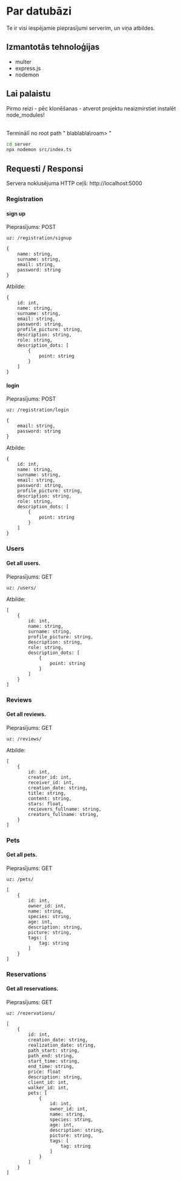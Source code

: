 # Par datubāzi

Te ir visi iespējamie pieprasījumi serverim, un viņa atbildes.<br>

## Izmantotās tehnoloģijas
- multer
- express.js
- nodemon

## Lai palaistu
Pirmo reizi - pēc klonēšanas - atverot projektu neaizmirstiet instalēt node_modules!

<br>
Terminālī no root path " blablabla\roam> "

```sh
cd server
npx nodemon src/index.ts
```

## Requesti / Responsi
Servera noklusējuma HTTP ceļš: http://localhost:5000

### Registration
#### sign up
Pieprasījums: POST
```
uz: /registration/signup

{
    name: string,
    surname: string,
    email: string,
    password: string
}
```

Atbilde: 
```
{
    id: int,
    name: string,
    surname: string,
    email: string,
    password: string,
    profile_picture: string,
    description: string,
    role: string,
    description_dots: [
        {
            point: string
        }
    ]
}
```

#### login
Pieprasījums: POST
```
uz: /registration/login

{
    email: string,
    password: string
}
```

Atbilde: 
```
{
    id: int,
    name: string,
    surname: string,
    email: string,
    password: string,
    profile_picture: string,
    description: string,
    role: string,
    description_dots: [
        {
            point: string
        }
    ]
}
```

### Users
#### Get all users.
Pieprasījums: GET
```
uz: /users/
```

Atbilde: 
```
[
    {
        id: int,
        name: string,
        surname: string,
        profile_picture: string,
        description: string,
        role: string,
        description_dots: [
            {
                point: string
            }
        ]
    }
]
```

### Reviews

#### Get all reviews.

Pieprasījums: GET
```
uz: /reviews/
```

Atbilde: 
```
[
    {
        id: int,
        creator_id: int,
        receiver_id: int,
        creation_date: string,
        title: string,
        content: string,
        stars: float,
        recievers_fullname: string,
        creators_fullname: string,
    }
]
```

### Pets
#### Get all pets.

Pieprasījums: GET
```
uz: /pets/
```

```
[
    {
        id: int,
        owner_id: int,
        name: string,
        species: string,
        age: int,
        description: string,
        picture: string,
        tags: [
            tag: string
        ]
    }
]
```

### Reservations
#### Get all reservations.

Pieprasījums: GET
```
uz: /rezervations/
```

```
[
    {
        id: int,
        creation_date: string,
        realization_date: string,
        path_start: string,
        path_end: string,
        start_time: string,
        end_time: string,
        price: float
        description: string,
        client_id: int,
        walker_id: int,
        pets: [
            {
                id: int,
                owner_id: int,
                name: string,
                species: string,
                age: int,
                description: string,
                picture: string,
                tags: [
                    tag: string
                ]
            }
        ]
    }
]
```
